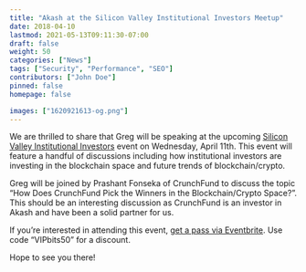 ```yaml
---
title: "Akash at the Silicon Valley Institutional Investors Meetup"
date: 2018-04-10
lastmod: 2021-05-13T09:11:30-07:00
draft: false
weight: 50
categories: ["News"]
tags: ["Security", "Performance", "SEO"]
contributors: ["John Doe"]
pinned: false
homepage: false

images: ["1620921613-og.png"]
---
```

We are thrilled to share that Greg will be speaking at the upcoming [Silicon Valley Institutional Investors](https://www.eventbrite.com/e/silicon-valley-institutional-investors-iv-tickets-44568297979) event on Wednesday, April 11th. This event will feature a handful of discussions including how institutional investors are investing in the blockchain space and future trends of blockchain/crypto.

Greg will be joined by Prashant Fonseka of CrunchFund to discuss the topic “How Does CrunchFund Pick the Winners in the Blockchain/Crypto Space?”. This should be an interesting discussion as CrunchFund is an investor in Akash and have been a solid partner for us.

If you’re interested in attending this event, [get a pass via Eventbrite](https://www.eventbrite.com/e/silicon-valley-institutional-investors-iv-tickets-44568297979). Use code “VIPbits50” for a discount.

Hope to see you there!